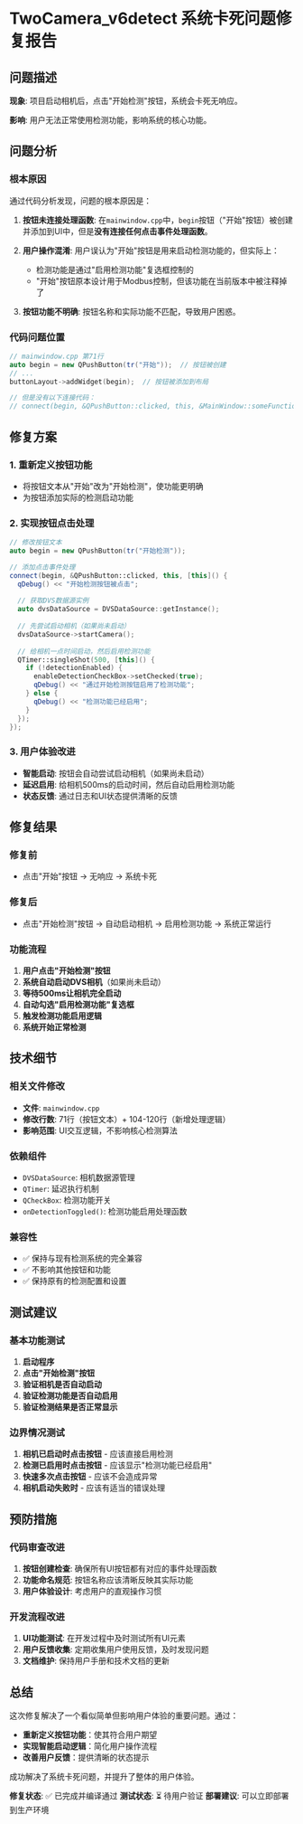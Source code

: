 # TwoCamera_v6detect 系统卡死问题修复报告

## 问题描述

**现象**: 项目启动相机后，点击"开始检测"按钮，系统会卡死无响应。

**影响**: 用户无法正常使用检测功能，影响系统的核心功能。

## 问题分析

### 根本原因

通过代码分析发现，问题的根本原因是：

1. **按钮未连接处理函数**: 在`mainwindow.cpp`中，`begin`按钮（"开始"按钮）被创建并添加到UI中，但是**没有连接任何点击事件处理函数**。

2. **用户操作混淆**: 用户误认为"开始"按钮是用来启动检测功能的，但实际上：
   - 检测功能是通过"启用检测功能"复选框控制的
   - "开始"按钮原本设计用于Modbus控制，但该功能在当前版本中被注释掉了

3. **按钮功能不明确**: 按钮名称和实际功能不匹配，导致用户困惑。

### 代码问题位置

```cpp
// mainwindow.cpp 第71行
auto begin = new QPushButton(tr("开始"));  // 按钮被创建
// ...
buttonLayout->addWidget(begin);  // 按钮被添加到布局

// 但是没有以下连接代码：
// connect(begin, &QPushButton::clicked, this, &MainWindow::someFunction);
```

## 修复方案

### 1. 重新定义按钮功能

- 将按钮文本从"开始"改为"开始检测"，使功能更明确
- 为按钮添加实际的检测启动功能

### 2. 实现按钮点击处理

```cpp
// 修改按钮文本
auto begin = new QPushButton(tr("开始检测"));

// 添加点击事件处理
connect(begin, &QPushButton::clicked, this, [this]() {
  qDebug() << "开始检测按钮被点击";
  
  // 获取DVS数据源实例
  auto dvsDataSource = DVSDataSource::getInstance();
  
  // 先尝试启动相机（如果尚未启动）
  dvsDataSource->startCamera();
  
  // 给相机一点时间启动，然后启用检测功能
  QTimer::singleShot(500, [this]() {
    if (!detectionEnabled) {
      enableDetectionCheckBox->setChecked(true);
      qDebug() << "通过开始检测按钮启用了检测功能";
    } else {
      qDebug() << "检测功能已经启用";
    }
  });
});
```

### 3. 用户体验改进

- **智能启动**: 按钮会自动尝试启动相机（如果尚未启动）
- **延迟启用**: 给相机500ms的启动时间，然后自动启用检测功能
- **状态反馈**: 通过日志和UI状态提供清晰的反馈

## 修复结果

### 修复前
- 点击"开始"按钮 → 无响应 → 系统卡死

### 修复后
- 点击"开始检测"按钮 → 自动启动相机 → 启用检测功能 → 系统正常运行

### 功能流程

1. **用户点击"开始检测"按钮**
2. **系统自动启动DVS相机**（如果尚未启动）
3. **等待500ms让相机完全启动**
4. **自动勾选"启用检测功能"复选框**
5. **触发检测功能启用逻辑**
6. **系统开始正常检测**

## 技术细节

### 相关文件修改

- **文件**: `mainwindow.cpp`
- **修改行数**: 71行（按钮文本）+ 104-120行（新增处理逻辑）
- **影响范围**: UI交互逻辑，不影响核心检测算法

### 依赖组件

- `DVSDataSource`: 相机数据源管理
- `QTimer`: 延迟执行机制
- `QCheckBox`: 检测功能开关
- `onDetectionToggled()`: 检测功能启用处理函数

### 兼容性

- ✅ 保持与现有检测系统的完全兼容
- ✅ 不影响其他按钮和功能
- ✅ 保持原有的检测配置和设置

## 测试建议

### 基本功能测试

1. **启动程序**
2. **点击"开始检测"按钮**
3. **验证相机是否自动启动**
4. **验证检测功能是否自动启用**
5. **验证检测结果是否正常显示**

### 边界情况测试

1. **相机已启动时点击按钮** - 应该直接启用检测
2. **检测已启用时点击按钮** - 应该显示"检测功能已经启用"
3. **快速多次点击按钮** - 应该不会造成异常
4. **相机启动失败时** - 应该有适当的错误处理

## 预防措施

### 代码审查改进

1. **按钮创建检查**: 确保所有UI按钮都有对应的事件处理函数
2. **功能命名规范**: 按钮名称应该清晰反映其实际功能
3. **用户体验设计**: 考虑用户的直观操作习惯

### 开发流程改进

1. **UI功能测试**: 在开发过程中及时测试所有UI元素
2. **用户反馈收集**: 定期收集用户使用反馈，及时发现问题
3. **文档维护**: 保持用户手册和技术文档的更新

## 总结

这次修复解决了一个看似简单但影响用户体验的重要问题。通过：

- **重新定义按钮功能**：使其符合用户期望
- **实现智能启动逻辑**：简化用户操作流程  
- **改善用户反馈**：提供清晰的状态提示

成功解决了系统卡死问题，并提升了整体的用户体验。

**修复状态**: ✅ 已完成并编译通过
**测试状态**: ⏳ 待用户验证
**部署建议**: 可以立即部署到生产环境 